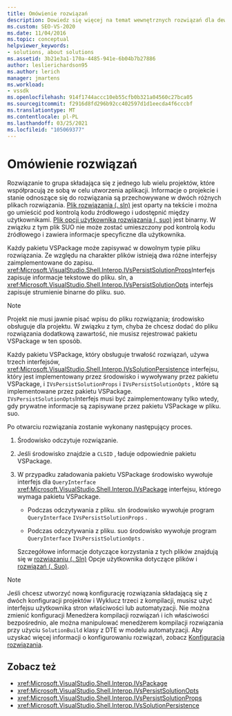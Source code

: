 ```yaml
---
title: Omówienie rozwiązań
description: Dowiedz się więcej na temat wewnętrznych rozwiązań dla deweloperów rozszerzeń, którzy chcą współpracować z rozwiązaniami w rozszerzeniach programu Visual Studio.
ms.custom: SEO-VS-2020
ms.date: 11/04/2016
ms.topic: conceptual
helpviewer_keywords:
- solutions, about solutions
ms.assetid: 3b21e3a1-170a-4485-941e-6b04b7b27886
author: leslierichardson95
ms.author: lerich
manager: jmartens
ms.workload:
- vssdk
ms.openlocfilehash: 914f1744accc10eb55cfb0b321a04560c27bca05
ms.sourcegitcommit: f2916d8fd296b92cc402597d1d1eecda4f6cccbf
ms.translationtype: MT
ms.contentlocale: pl-PL
ms.lasthandoff: 03/25/2021
ms.locfileid: "105069377"
---
```

# <a name="solutions-overview"></a>Omówienie rozwiązań

Rozwiązanie to grupa składająca się z jednego lub wielu projektów, które współpracują ze sobą w celu utworzenia aplikacji. Informacje o projekcie i stanie odnoszące się do rozwiązania są przechowywane w dwóch różnych plikach rozwiązania. [Plik rozwiązania (. sln)](solution-dot-sln-file.md) jest oparty na tekście i można go umieścić pod kontrolą kodu źródłowego i udostępnić między użytkownikami. [Plik opcji użytkownika rozwiązania (. suo)](solution-user-options-dot-suo-file.md) jest binarny. W związku z tym plik SUO nie może zostać umieszczony pod kontrolą kodu źródłowego i zawiera informacje specyficzne dla użytkownika.

Każdy pakietu VSPackage może zapisywać w dowolnym typie pliku rozwiązania. Ze względu na charakter plików istnieją dwa różne interfejsy zaimplementowane do zapisu. <xref:Microsoft.VisualStudio.Shell.Interop.IVsPersistSolutionProps>Interfejs zapisuje informacje tekstowe do pliku. sln, a <xref:Microsoft.VisualStudio.Shell.Interop.IVsPersistSolutionOpts> interfejs zapisuje strumienie binarne do pliku. suo.

> [!NOTE]
> Projekt nie musi jawnie pisać wpisu do pliku rozwiązania; środowisko obsługuje dla projektu. W związku z tym, chyba że chcesz dodać do pliku rozwiązania dodatkową zawartość, nie musisz rejestrować pakietu VSPackage w ten sposób.

Każdy pakietu VSPackage, który obsługuje trwałość rozwiązań, używa trzech interfejsów, <xref:Microsoft.VisualStudio.Shell.Interop.IVsSolutionPersistence> interfejsu, który jest implementowany przez środowisko i wywoływany przez pakietu VSPackage, i `IVsPersistSolutionProps` i `IVsPersistSolutionOpts` , które są implementowane przez pakietu VSPackage. `IVsPersistSolutionOpts`Interfejs musi być zaimplementowany tylko wtedy, gdy prywatne informacje są zapisywane przez pakietu VSPackage w pliku. suo.

Po otwarciu rozwiązania zostanie wykonany następujący proces.

1. Środowisko odczytuje rozwiązanie.

2. Jeśli środowisko znajdzie a `CLSID` , ładuje odpowiednie pakietu VSPackage.

3. W przypadku załadowania pakietu VSPackage środowisko wywołuje interfejs dla `QueryInterface` <xref:Microsoft.VisualStudio.Shell.Interop.IVsPackage> interfejsu, którego wymaga pakietu VSPackage.

   - Podczas odczytywania z pliku. sln środowisko wywołuje program `QueryInterface` `IVsPersistSolutionProps` .

   - Podczas odczytywania z pliku. suo środowisko wywołuje program `QueryInterface` `IVsPersistSolutionOpts` .

   Szczegółowe informacje dotyczące korzystania z tych plików znajdują się w [rozwiązaniu (. Sln)](../../extensibility/internals/solution-dot-sln-file.md) Opcje użytkownika dotyczące plików i [rozwiązań (. Suo)](../../extensibility/internals/solution-user-options-dot-suo-file.md).

> [!NOTE]
> Jeśli chcesz utworzyć nową konfigurację rozwiązania składającą się z dwóch konfiguracji projektów i Wyklucz trzeci z kompilacji, musisz użyć interfejsu użytkownika stron właściwości lub automatyzacji. Nie można zmienić konfiguracji Menedżera kompilacji rozwiązań i ich właściwości bezpośrednio, ale można manipulować menedżerem kompilacji rozwiązania przy użyciu `SolutionBuild` klasy z DTE w modelu automatyzacji. Aby uzyskać więcej informacji o konfigurowaniu rozwiązań, zobacz [Konfiguracja rozwiązania](../../extensibility/internals/solution-configuration.md).

## <a name="see-also"></a>Zobacz też

- <xref:Microsoft.VisualStudio.Shell.Interop.IVsPackage>
- <xref:Microsoft.VisualStudio.Shell.Interop.IVsPersistSolutionOpts>
- <xref:Microsoft.VisualStudio.Shell.Interop.IVsPersistSolutionProps>
- <xref:Microsoft.VisualStudio.Shell.Interop.IVsSolutionPersistence>
